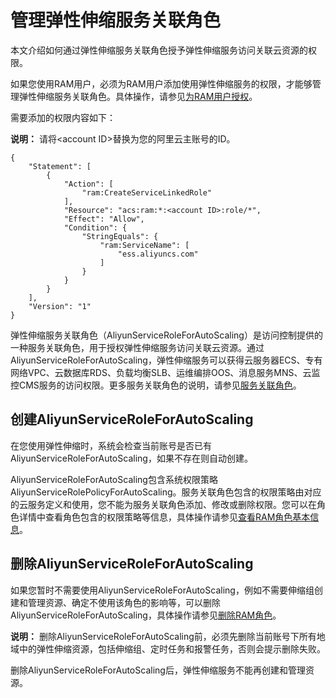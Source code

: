 # 管理弹性伸缩服务关联角色

本文介绍如何通过弹性伸缩服务关联角色授予弹性伸缩服务访问关联云资源的权限。

如果您使用RAM用户，必须为RAM用户添加使用弹性伸缩服务的权限，才能够管理弹性伸缩服务关联角色。具体操作，请参见[为RAM用户授权](/intl.zh-CN/用户管理/为RAM用户授权.md)。

需要添加的权限内容如下：

**说明：** 请将<account ID\>替换为您的阿里云主账号的ID。

```
{
    "Statement": [
        {
            "Action": [
                "ram:CreateServiceLinkedRole"
            ],
            "Resource": "acs:ram:*:<account ID>:role/*",
            "Effect": "Allow",
            "Condition": {
                "StringEquals": {
                    "ram:ServiceName": [
                        "ess.aliyuncs.com"
                    ]
                }
            }
        }
    ],
    "Version": "1"
}
```

弹性伸缩服务关联角色（AliyunServiceRoleForAutoScaling）是访问控制提供的一种服务关联角色，用于授权弹性伸缩服务访问关联云资源。通过AliyunServiceRoleForAutoScaling，弹性伸缩服务可以获得云服务器ECS、专有网络VPC、云数据库RDS、负载均衡SLB、运维编排OOS、消息服务MNS、云监控CMS服务的访问权限。更多服务关联角色的说明，请参见[服务关联角色](/intl.zh-CN/角色管理/服务关联角色.md)。

## 创建AliyunServiceRoleForAutoScaling

在您使用弹性伸缩时，系统会检查当前账号是否已有AliyunServiceRoleForAutoScaling，如果不存在则自动创建。

AliyunServiceRoleForAutoScaling包含系统权限策略AliyunServiceRolePolicyForAutoScaling。服务关联角色包含的权限策略由对应的云服务定义和使用，您不能为服务关联角色添加、修改或删除权限。您可以在角色详情中查看角色包含的权限策略等信息，具体操作请参见[查看RAM角色基本信息](/intl.zh-CN/角色管理/查看RAM角色基本信息.md)。

## 删除AliyunServiceRoleForAutoScaling

如果您暂时不需要使用AliyunServiceRoleForAutoScaling，例如不需要伸缩组创建和管理资源、确定不使用该角色的影响等，可以删除AliyunServiceRoleForAutoScaling，具体操作请参见[删除RAM角色](/intl.zh-CN/角色管理/删除RAM角色.md)。

**说明：** 删除AliyunServiceRoleForAutoScaling前，必须先删除当前账号下所有地域中的弹性伸缩资源，包括伸缩组、定时任务和报警任务，否则会提示删除失败。

删除AliyunServiceRoleForAutoScaling后，弹性伸缩服务不能再创建和管理资源。

